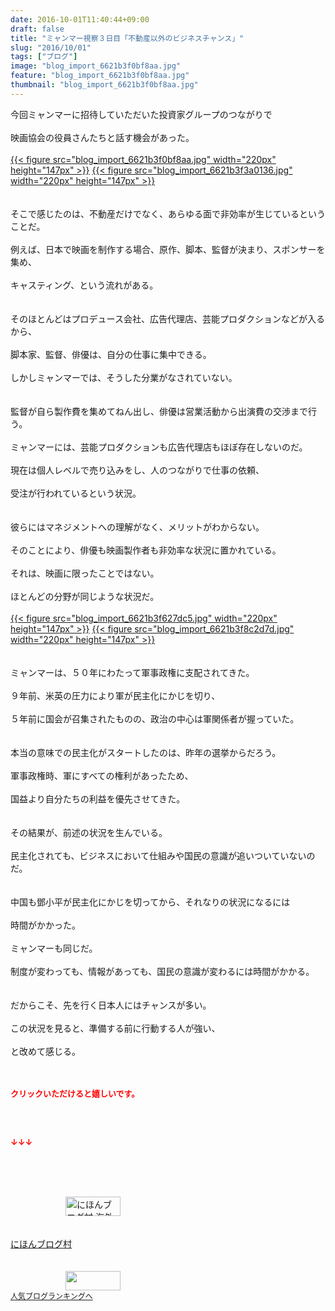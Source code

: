```yaml
---
date: 2016-10-01T11:40:44+09:00
draft: false
title: "ミャンマー視察３日目「不動産以外のビジネスチャンス」"
slug: "2016/10/01"
tags: ["ブログ"]
image: "blog_import_6621b3f0bf8aa.jpg"
feature: "blog_import_6621b3f0bf8aa.jpg"
thumbnail: "blog_import_6621b3f0bf8aa.jpg"
---
```

今回ミャンマーに招待していただいた投資家グループのつながりで<br/><br/>映画協会の役員さんたちと話す機会があった。<br/><br/><a href="blog_import_6621b3f2c0b89.jpg">{{< figure src="blog_import_6621b3f0bf8aa.jpg" width="220px" height="147px" >}}</a> <a href="blog_import_6621b3f56b688.jpg">{{< figure src="blog_import_6621b3f3a0136.jpg" width="220px" height="147px" >}}</a><br/><br/><br/>そこで感じたのは、不動産だけでなく、あらゆる面で非効率が生じているということだ。<br/><br/>例えば、日本で映画を制作する場合、原作、脚本、監督が決まり、スポンサーを集め、<br/><br/>キャスティング、という流れがある。<br/><br/><br/>そのほとんどはプロデュース会社、広告代理店、芸能プロダクションなどが入るから、<br/><br/>脚本家、監督、俳優は、自分の仕事に集中できる。<br/><br/>しかしミャンマーでは、そうした分業がなされていない。<br/><br/><br/>監督が自ら製作費を集めてねん出し、俳優は営業活動から出演費の交渉まで行う。<br/><br/>ミャンマーには、芸能プロダクションも広告代理店もほぼ存在しないのだ。<br/><br/>現在は個人レベルで売り込みをし、人のつながりで仕事の依頼、<br/><br/>受注が行われているという状況。<br/><br/><br/>彼らにはマネジメントへの理解がなく、メリットがわからない。<br/><br/>そのことにより、俳優も映画製作者も非効率な状況に置かれている。<br/><br/>それは、映画に限ったことではない。<br/><br/>ほとんどの分野が同じような状況だ。<br/><br/><a href="blog_import_6621b3f847194.jpg">{{< figure src="blog_import_6621b3f627dc5.jpg" width="220px" height="147px" >}}</a> <a href="blog_import_6621b3fa85f75.jpg">{{< figure src="blog_import_6621b3f8c2d7d.jpg" width="220px" height="147px" >}}</a><br/><br/><br/>ミャンマーは、５０年にわたって軍事政権に支配されてきた。<br/><br/>９年前、米英の圧力により軍が民主化にかじを切り、<br/><br/>５年前に国会が召集されたものの、政治の中心は軍関係者が握っていた。<br/><br/><br/>本当の意味での民主化がスタートしたのは、昨年の選挙からだろう。<br/><br/>軍事政権時、軍にすべての権利があったため、<br/><br/>国益より自分たちの利益を優先させてきた。<br/><br/><br/>その結果が、前述の状況を生んでいる。<br/><br/>民主化されても、ビジネスにおいて仕組みや国民の意識が追いついていないのだ。<br/><br/><br/>中国も鄧小平が民主化にかじを切ってから、それなりの状況になるには<br/><br/>時間がかかった。<br/><br/>ミャンマーも同じだ。<br/><br/>制度が変わっても、情報があっても、国民の意識が変わるには時間がかかる。<br/><br/><br/>だからこそ、先を行く日本人にはチャンスが多い。<br/><br/>この状況を見ると、準備する前に行動する人が強い、<br/><br/>と改めて感じる。<br/><br/><br/><p><font color="#ff0000" size="2"><strong>クリックいただけると嬉しいです。<br/><br/></strong></font></p><br/><p><font color="#ff0000" size="2"><strong>↓↓↓</strong></font></p><br/><p><br/><br/><a href="ranking.html?p_cid=01260127" target="_blank"><img border="0" alt="にほんブログ村 海外生活ブログ バリ島情報へ" src="data:image/svg+xml;charset=utf-8,%3Csvg%20xmlns%3D%22http%3A%2F%2Fwww.w3.org%2F2000%2Fsvg%22%20title%3D%22Placeholder%20for%20Images%22%20role%3D%22presentation%22%20viewBox%3D%220%200%2088%2031%22%20%2F%3E" width="88" height="31" data-src="https://img-proxy.blog-video.jp/images?url=http%3A%2F%2Foverseas.blogmura.com%2Fbali%2Fimg%2Fbali88_31.gif" style="aspect-ratio: auto 88 / 31;"/><noscript><img border="0" alt="にほんブログ村 海外生活ブログ バリ島情報へ" src="https://img-proxy.blog-video.jp/images?url=http%3A%2F%2Foverseas.blogmura.com%2Fbali%2Fimg%2Fbali88_31.gif" width="88" height="31"></noscript></a><br/><br/><br/><a href="ranking.html?p_cid=01260127" target="_blank">にほんブログ村</a><br/> <br/><br/><a title="人気ブログランキングへ" href="link.php?1804582"><img border="0" src="data:image/svg+xml;charset=utf-8,%3Csvg%20xmlns%3D%22http%3A%2F%2Fwww.w3.org%2F2000%2Fsvg%22%20title%3D%22Placeholder%20for%20Images%22%20role%3D%22presentation%22%20viewBox%3D%220%200%2088%2031%22%20%2F%3E" width="88" height="31" data-src="https://blog.with2.net/img/banner/banner_22.gif" style="aspect-ratio: auto 88 / 31;"/><noscript><img border="0" src="https://blog.with2.net/img/banner/banner_22.gif" width="88" height="31"></noscript></a><br/> <a style="FONT-SIZE: 12px" href="link.php?1804582">人気ブログランキングへ</a><br/> </p><br/>

